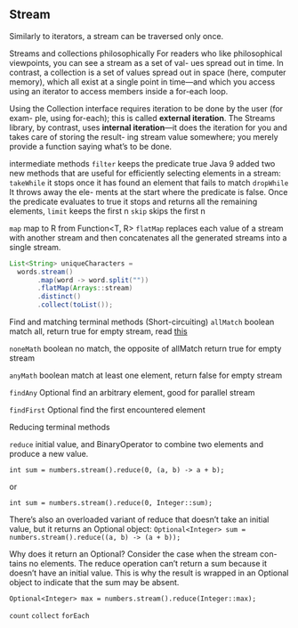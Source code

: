 

## Stream
Similarly to iterators, a stream can be traversed only once.

Streams and collections philosophically
For readers who like philosophical viewpoints, you can see a stream as a set of val- ues spread out in time. 
In contrast, a collection is a set of values spread out in space (here, computer memory), 
which all exist at a single point in time—and which you access using an iterator to access members inside a for-each loop.


Using the Collection interface requires iteration to be done by the user (for exam- ple, using for-each); 
this is called **external iteration**. The Streams library, by contrast, uses **internal iteration**—it does the iteration 
for you and takes care of storing the result- ing stream value somewhere; 
you merely provide a function saying what’s to be done.

intermediate methods
`filter` keeps the predicate true
Java 9 added two new methods that are useful for efficiently selecting elements in a stream: 
`takeWhile` it stops once it has found an element that fails to match
`dropWhile` It throws away the ele- ments at the start where the predicate is false. Once the predicate evaluates to true it stops and returns all the remaining elements, 
`limit` keeps the first n
`skip`  skips the first n

`map`   map to R from Function<T, R>
`flatMap` replaces each value of a stream with another stream and then concatenates all the generated streams into a single stream. 

```java
List<String> uniqueCharacters =
  words.stream()
       .map(word -> word.split(""))
       .flatMap(Arrays::stream)
       .distinct()
       .collect(toList());
```

Find and matching terminal methods (Short-circuiting)
`allMatch`   boolean  match all,    return true for empty stream, read [this](https://stackoverflow.com/questions/30223079/why-does-stream-allmatch-return-true-for-an-empty-stream)

`noneMath`   boolean  no match, the opposite of allMatch       return true for empty stream

`anyMath`    boolean  match at least one element,    return false for empty stream

`findAny`    Optional find an arbitrary element, good for parallel stream

`findFirst`  Optional find the first encountered element

Reducing terminal methods

`reduce`     initial value, and BinaryOperator<T> to combine two elements and produce a new value. 
  
`int sum = numbers.stream().reduce(0, (a, b) -> a + b);`

or

`int sum = numbers.stream().reduce(0, Integer::sum);`


There’s also an overloaded variant of reduce that doesn’t take an initial value, but it returns an Optional object:
`Optional<Integer> sum = numbers.stream().reduce((a, b) -> (a + b));`

Why does it return an Optional<Integer>? Consider the case when the stream con- tains no elements. The reduce operation can’t return a sum because it doesn’t have an initial value. This is why the result is wrapped in an Optional object to indicate that the sum may be absent. 

`Optional<Integer> max = numbers.stream().reduce(Integer::max);`

`count`
`collect`
`forEach`

